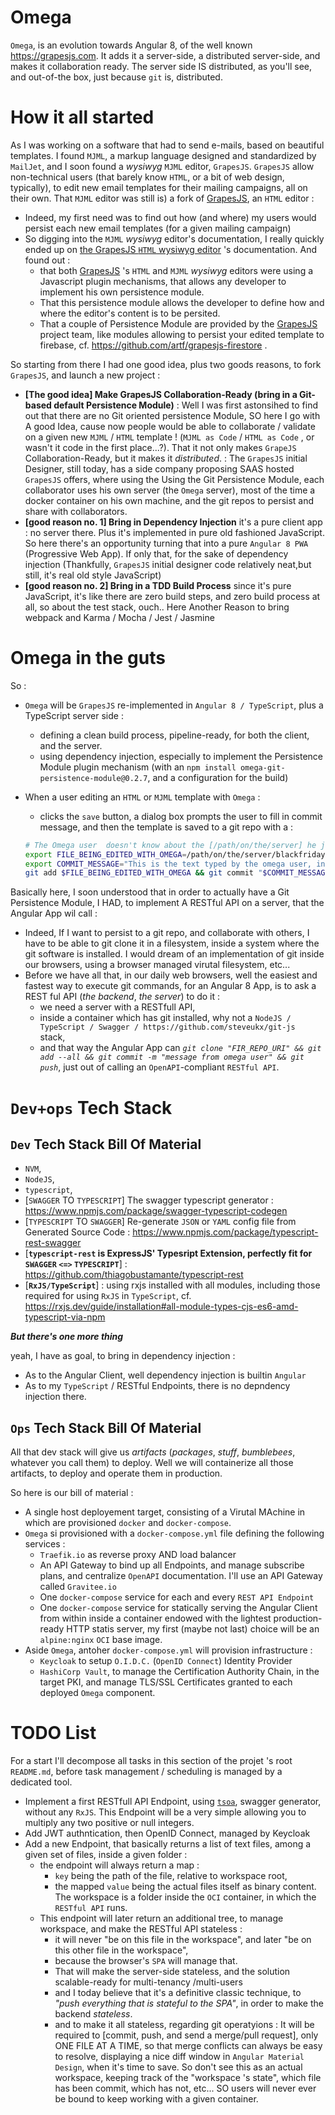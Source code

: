 # Omega

`Omega`, is an evolution towards Angular 8, of the well known https://grapesjs.com. 
It adds it a server-side, a distributed server-side, and makes it collaboration ready.
The server side IS distributed, as you'll see, and out-of-the box, just because `git` is, distributed.


# How it all started

As I was working on a software that had to send e-mails, based on beautiful templates. I found `MJML`, a markup language designed and standardized by `MailJet`, and I soon found a _wysiwyg_ `MJML` editor, `GrapesJS`.
`GrapesJS` allow non-technical users (that barely know `HTML`, or a bit of web design, typically), to edit new email templates for their mailing campaigns, all on their own.
That `MJML` editor was still is) a fork of [GrapesJS](https://grapesjs.com/), an `HTML` editor : 
* Indeed, my first need was to find out how (and where) my users would persist each new email templates (for a given mailing campaign)
* So digging into the `MJML` _wysiwyg_ editor's documentation, I really quickly ended up on [the GrapesJS `HTML` wysiwyg editor](https://grapesjs.com/) 's documentation. And found out : 
  * that both [GrapesJS](https://grapesjs.com/) 's `HTML` and `MJML` _wysiwyg_ editors were using a Javascript plugin mechanisms, that allows any developer to implement his own persistence module. 
  * That this persistence module allows the developer to define how and where the editor's content is to be persited.
  * That a couple of Persistence Module are provided by the [GrapesJS](https://grapesjs.com/) project team, like modules allowing to persist your edited template to firebase, cf. https://github.com/artf/grapesjs-firestore .

So starting from there I had one good idea, plus two goods reasons, to fork `GrapesJS`, and launch a new project :

* **[The good idea] Make GrapesJS Collaboration-Ready (bring in a Git-based default Persistence Module)** : Well I was first astonsihed to find out that there are no Git oriented persistence Module, SO here I go with A good Idea, cause now people would be able to collaborate / validate on a given new `MJML` / `HTML` template ! (`MJML as Code` / `HTML as Code` , or wasn't it code in the first place...?). That it not only makes `GrapeJS` Collaboration-Ready, but it makes it _distributed_. : The `GrapesJS` initial Designer, still today, has a side company proposing SAAS hosted `GrapesJS` offers, where using the Using the Git Persistence Module, each collaborator uses his own server (the `Omega` server), most of the time a docker container on his own machine, and the git repos to persist and share with collaborators.  
* **[good reason no. 1] Bring in Dependency Injection** it's a pure client app : no server there. Plus it's implemented in pure old fashioned JavaScript. So here there's an opportunity turning that into a pure `Angular 8 PWA` (Progressive Web App). If only that, for the sake of dependency injection (Thankfully, `GrapesJS` initial designer code relatively neat,but still, it's real old style JavaScript)
* **[good reason no. 2] Bring in a TDD Build Process** since it's pure JavaScript, it's like there are zero build steps, and zero build process at all, so about the test stack, ouch.. Here Another Reason to bring webpack and Karma / Mocha / Jest / Jasmine


# Omega in the guts

So : 

* `Omega` will be `GrapesJS` re-implemented in `Angular 8 / TypeScript`, plus a TypeScript server side  :
  * defining a clean build process, pipeline-ready, for both the client, and the server.
  * using dependency injection, especially to implement the Persistence Module plugin mechanism (with an `npm install omega-git-persistence-module@0.2.7`, and a configuration for the build)
* When a user editing an `HTML` or `MJML` template with `Omega` : 
  * clicks the `save` button, a dialog box prompts the user to fill in commit message, and then the template is saved to a git repo with a : 
  
  ```bash
  # The Omega user  doesn't know about the [/path/on/the/server] he just sees the file and directory 's tree inside [/path/on/the/server]. Plsu inside [/path/on/the/server] is where the git clone happened.
  export FILE_BEING_EDITED_WITH_OMEGA=/path/on/the/server/blackfriday-champions.mjml
  export COMMIT_MESSAGE="This is the text typed by the omega user, in the dialog box, through his web page, so angular app will fill that one up"
  git add $FILE_BEING_EDITED_WITH_OMEGA && git commit "$COMMIT_MESSAGE" && git push
  ```

Basically here, I soon understood that in order to actually have a Git Persistence Module, I HAD, to implement A RESTful API on a server, that the Angular App wil call :
* Indeed, If I want to persist to a git repo, and collaborate with others, I have to be able to git clone it in a filesystem, inside a system where the git software is installed. I would dream of an implementation of git inside our browsers, using a browser managed virutal filesystem, etc... 
* Before we have all that, in our daily web browsers, well the easiest and fastest way to execute git commands, for an Angular 8 App, is to ask a REST ful API (_the backend_, _the server_) to do it : 
  * we need a server with a RESTfull API, 
  * inside a container which has git installed, why not a `NodeJS / TypeScript / Swagger / https://github.com/steveukx/git-js ` stack, 
  * and that way the Angular App can _`git clone "FIR_REPO_URI" && git add --all && git commit -m "message from omega user" && git push`_, just out of calling an `OpenAPI`-compliant `RESTful API`.

# `Dev+ops` Tech Stack

## `Dev` Tech Stack Bill Of Material

* `NVM`, 
* `NodeJS`,
* `typescript`,
* [`SWAGGER` TO `TYPESCRIPT`] The swagger typescript generator : https://www.npmjs.com/package/swagger-typescript-codegen 
* [`TYPESCRIPT` TO `SWAGGER`] Re-generate `JSON` or `YAML` config file from Generated Source Code : https://www.npmjs.com/package/typescript-rest-swagger
* [**`typescript-rest` is ExpressJS' Typesript Extension, perfectly fit for `SWAGGER` `<=>` `TYPESCRIPT`**] : https://github.com/thiagobustamante/typescript-rest
* [**`RxJS/TypeScript`**] :  using rxjs installed with all modules, including those required for using `RxJS` in `TypeScript`, cf. https://rxjs.dev/guide/installation#all-module-types-cjs-es6-amd-typescript-via-npm

**_But there's one more thing_**

yeah, I have as goal, to bring in dependency injection : 

* As to the Angular Client, well dependency injection is builtin `Angular`
* As to my `TypeScript` / RESTful Endpoints, there is no depndency injection there.


## `Ops` Tech Stack Bill Of Material

All that dev stack will give us _artifacts_ (_packages_, _stuff_, _bumblebees_, whatever you call them) to deploy. Well we will containerize all those artifacts, to deploy and operate them in production.

So here is our bill of material :  

* A single host deployement target, consisting of a Virutal MAchine in which are provisioned `docker` and `docker-compose`.
* `Omega` si provisioned with a `docker-compose.yml` file defining the following services : 
  * `Traefik.io` as reverse proxy AND load balancer
  * An API Gateway to bind up all Endpoints, and manage subscribe plans, and centralize `OpenAPI` documentation. I'll use an API Gateway called `Gravitee.io`
  * One `docker-compose` service for each and every `REST API Endpoint`
  * One `docker-compose` service for statically serving the Angular Client from within inside a container endowed with the lightest production-ready HTTP statis server, my first (maybe not last) choice will be an `alpine:nginx` `OCI` base image. 
* Aside `Omega`, antoher `docker-compose.yml` will provision infrastructure : 
  * `Keycloak` to setup `O.I.D.C.` (`OpenID Connect`) Identity Provider
  * `HashiCorp Vault`, to manage the Certification Authority Chain, in the target PKI, and manage TLS/SSL Certificates granted to each deployed `Omega` component. 


# TODO List

For a start I'll decompose all tasks in this section of the projet 's root `README.md`, before task management / scheduling is managed by a dedicated tool.

* Implement a first RESTfull API Endpoint, using [`tsoa`](), swagger generator, without any `RxJS`. This Endpoint will be a very simple allowing you to multiply any two positive or null integers.
* Add JWT authntication, then OpenID Connect, managed by Keycloak
* Add a new Endpoint, that basically returns a list of text files, among a given set of files, inside a given folder :
  * the endpoint will always return a map : 
    * `key` being the path of the file, relative to workspace root,
    * the mapped `value` being the actual files itself as binary content. The workspace is a folder inside the `OCI` container, in which the `RESTful API` runs.
  * This endpoint will later return an additional tree, to manage workspace, and make the RESTful API stateless : 
    * it will never "be on this file in the workspace", and later "be on this other file in the workspace", 
    * because the browser's `SPA` will manage that.
    * That will make the server-side stateless, and the solution scalable-ready for multi-tenancy /multi-users
    * and I today believe that it's a definitive classic technique, to _"push everything that is stateful to the SPA"_, in order to make the backend _stateless_.
    * and to make it all stateless, regarding git operatyions : It will be required to [commit, push, and send a merge/pull request], only ONE FILE AT A TIME, so that merge conflicts can always be easy to resolve, displaying a nice diff window in `Angular Material Design`, when it's time to save. So don't see this as an actual workspace, keeping track of the "workspace 's state", which file has been commit, which has not, etc... SO users will never ever be bound to keep working with a given container.
    


    
    

